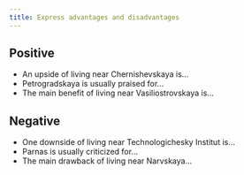 ```yaml
---
title: Express advantages and disadvantages
---
```


## Positive

- An upside of living near Chernishevskaya is...
- Petrogradskaya is usually praised for...
- The main benefit of living near Vasiliostrovskaya is...

## Negative

- One downside of living near Technologichesky Institut is...
- Parnas is usually criticized for...
- The main drawback of living near Narvskaya...
